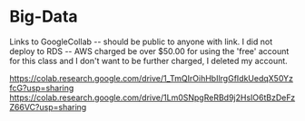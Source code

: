# Big-Data

Links to GoogleCollab -- should be public to anyone with link. I did not deploy to RDS -- AWS charged be over $50.00 for using the 'free' account for this class and I don't want to be further charged, I deleted my account. 

https://colab.research.google.com/drive/1_TmQIrOihHbIlrgGfIdkUedqX50YzfcG?usp=sharing
<br>
https://colab.research.google.com/drive/1Lm0SNpgReRBd9j2HsIO6tBzDeFzZ66VC?usp=sharing
